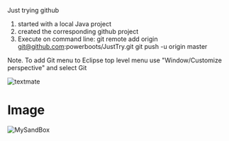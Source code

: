 Just trying github
1) started with a local Java project
2) created the corresponding github project
3) Execute on command line:
    git remote add origin git@github.com:powerboots/JustTry.git 
    git push -u origin master
    
Note. To add Git menu to Eclipse top level menu use "Window/Customize perspective" and select Git

![textmate](https://raw.github.com/jtmkrueger/textmate/master/screenshot.png)



Image
==========================
![MySandBox](https://raw.github.com/powerboots/MySandBox/master/workflow.PNG)